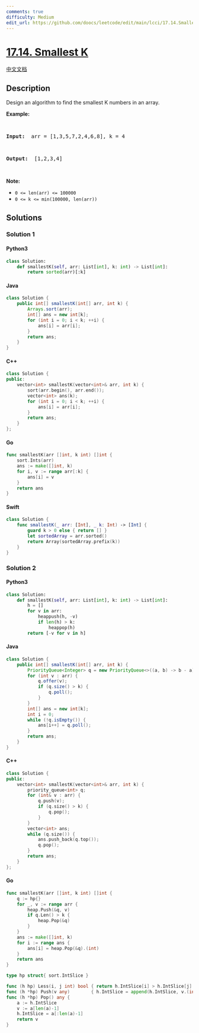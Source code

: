 ```yaml
---
comments: true
difficulty: Medium
edit_url: https://github.com/doocs/leetcode/edit/main/lcci/17.14.Smallest%20K/README_EN.md
---
```


<!-- problem:start -->

# [17.14. Smallest K](https://leetcode.cn/problems/smallest-k-lcci)

[中文文档](/lcci/17.14.Smallest%20K/README.md)

## Description

<!-- description:start -->

<p>Design an algorithm to find the smallest K numbers in an array.</p>
<p><strong>Example: </strong></p>
<pre>

<strong>Input: </strong> arr = [1,3,5,7,2,4,6,8], k = 4

<strong>Output: </strong> [1,2,3,4]

</pre>
<p><strong>Note: </strong></p>
<ul>
	<li><code>0 &lt;= len(arr) &lt;= 100000</code></li>
	<li><code>0 &lt;= k &lt;= min(100000, len(arr))</code></li>
</ul>

<!-- description:end -->

## Solutions

<!-- solution:start -->

### Solution 1

<!-- tabs:start -->

#### Python3

```python
class Solution:
    def smallestK(self, arr: List[int], k: int) -> List[int]:
        return sorted(arr)[:k]
```

#### Java

```java
class Solution {
    public int[] smallestK(int[] arr, int k) {
        Arrays.sort(arr);
        int[] ans = new int[k];
        for (int i = 0; i < k; ++i) {
            ans[i] = arr[i];
        }
        return ans;
    }
}
```

#### C++

```cpp
class Solution {
public:
    vector<int> smallestK(vector<int>& arr, int k) {
        sort(arr.begin(), arr.end());
        vector<int> ans(k);
        for (int i = 0; i < k; ++i) {
            ans[i] = arr[i];
        }
        return ans;
    }
};
```

#### Go

```go
func smallestK(arr []int, k int) []int {
	sort.Ints(arr)
	ans := make([]int, k)
	for i, v := range arr[:k] {
		ans[i] = v
	}
	return ans
}
```

#### Swift

```swift
class Solution {
    func smallestK(_ arr: [Int], _ k: Int) -> [Int] {
        guard k > 0 else { return [] }
        let sortedArray = arr.sorted()
        return Array(sortedArray.prefix(k))
    }
}
```

<!-- tabs:end -->

<!-- solution:end -->

<!-- solution:start -->

### Solution 2

<!-- tabs:start -->

#### Python3

```python
class Solution:
    def smallestK(self, arr: List[int], k: int) -> List[int]:
        h = []
        for v in arr:
            heappush(h, -v)
            if len(h) > k:
                heappop(h)
        return [-v for v in h]
```

#### Java

```java
class Solution {
    public int[] smallestK(int[] arr, int k) {
        PriorityQueue<Integer> q = new PriorityQueue<>((a, b) -> b - a);
        for (int v : arr) {
            q.offer(v);
            if (q.size() > k) {
                q.poll();
            }
        }
        int[] ans = new int[k];
        int i = 0;
        while (!q.isEmpty()) {
            ans[i++] = q.poll();
        }
        return ans;
    }
}
```

#### C++

```cpp
class Solution {
public:
    vector<int> smallestK(vector<int>& arr, int k) {
        priority_queue<int> q;
        for (int& v : arr) {
            q.push(v);
            if (q.size() > k) {
                q.pop();
            }
        }
        vector<int> ans;
        while (q.size()) {
            ans.push_back(q.top());
            q.pop();
        }
        return ans;
    }
};
```

#### Go

```go
func smallestK(arr []int, k int) []int {
	q := hp{}
	for _, v := range arr {
		heap.Push(&q, v)
		if q.Len() > k {
			heap.Pop(&q)
		}
	}
	ans := make([]int, k)
	for i := range ans {
		ans[i] = heap.Pop(&q).(int)
	}
	return ans
}

type hp struct{ sort.IntSlice }

func (h hp) Less(i, j int) bool { return h.IntSlice[i] > h.IntSlice[j] }
func (h *hp) Push(v any)        { h.IntSlice = append(h.IntSlice, v.(int)) }
func (h *hp) Pop() any {
	a := h.IntSlice
	v := a[len(a)-1]
	h.IntSlice = a[:len(a)-1]
	return v
}
```

<!-- tabs:end -->

<!-- solution:end -->

<!-- problem:end -->
